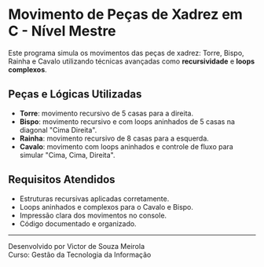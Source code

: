 
# Movimento de Peças de Xadrez em C - Nível Mestre

Este programa simula os movimentos das peças de xadrez: Torre, Bispo, Rainha e Cavalo utilizando técnicas avançadas como **recursividade** e **loops complexos**.

## Peças e Lógicas Utilizadas

- **Torre**: movimento recursivo de 5 casas para a direita.
- **Bispo**: movimento recursivo e com loops aninhados de 5 casas na diagonal "Cima Direita".
- **Rainha**: movimento recursivo de 8 casas para a esquerda.
- **Cavalo**: movimento com loops aninhados e controle de fluxo para simular "Cima, Cima, Direita".

## Requisitos Atendidos
- Estruturas recursivas aplicadas corretamente.
- Loops aninhados e complexos para o Cavalo e Bispo.
- Impressão clara dos movimentos no console.
- Código documentado e organizado.

---

Desenvolvido por Victor de Souza Meirola  
Curso: Gestão da Tecnologia da Informação
